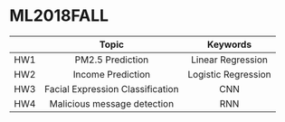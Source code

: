 # ML2018FALL

|     |              Topic               |      Keywords       |
|:---:|:--------------------------------:|:-------------------:|
| HW1 |        PM2.5  Prediction         |  Linear Regression  |
| HW2 |        Income Prediction         | Logistic Regression |
| HW3 | Facial Expression Classification |         CNN         |
| HW4 |   Malicious message detection    |         RNN         |
